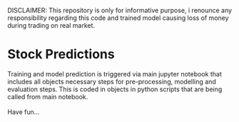 DISCLAIMER:
This repository is only for informative purpose, i renounce any responsibility regarding this code and trained model causing loss of money during trading on real market.

# Stock Predictions
Training and model prediction is triggered via main jupyter notebook that includes all objects necessary steps for pre-processing, modelling and evaluation steps. This is coded in objects in python scripts that are being called from main notebook.<br><br>
Have fun...
